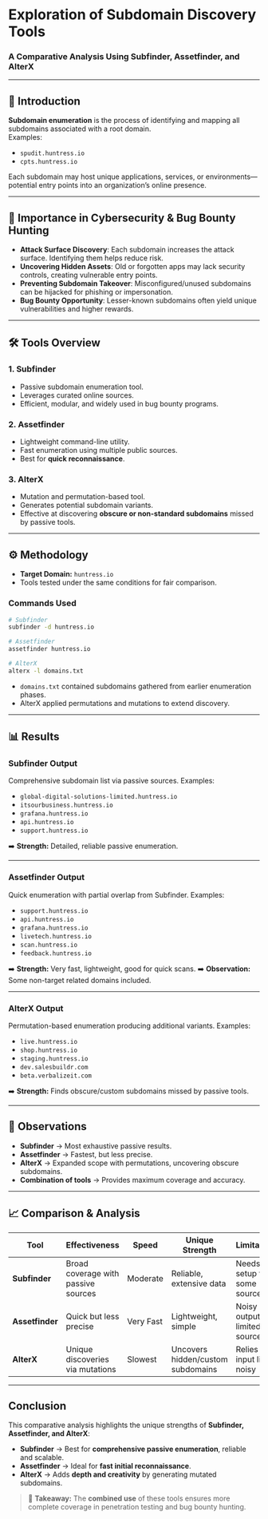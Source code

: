 # Exploration of Subdomain Discovery Tools  
### A Comparative Analysis Using Subfinder, Assetfinder, and AlterX  

---

## 📌 Introduction  
**Subdomain enumeration** is the process of identifying and mapping all subdomains associated with a root domain.  
Examples:  
- `spudit.huntress.io`  
- `cpts.huntress.io`  

Each subdomain may host unique applications, services, or environments—potential entry points into an organization’s online presence.  

---

## 🔐 Importance in Cybersecurity & Bug Bounty Hunting  

- **Attack Surface Discovery**: Each subdomain increases the attack surface. Identifying them helps reduce risk.  
- **Uncovering Hidden Assets**: Old or forgotten apps may lack security controls, creating vulnerable entry points.  
- **Preventing Subdomain Takeover**: Misconfigured/unused subdomains can be hijacked for phishing or impersonation.  
- **Bug Bounty Opportunity**: Lesser-known subdomains often yield unique vulnerabilities and higher rewards.  

---

## 🛠️ Tools Overview  

### **1. Subfinder**  
- Passive subdomain enumeration tool.  
- Leverages curated online sources.  
- Efficient, modular, and widely used in bug bounty programs.  

### **2. Assetfinder**  
- Lightweight command-line utility.  
- Fast enumeration using multiple public sources.  
- Best for **quick reconnaissance**.  

### **3. AlterX**  
- Mutation and permutation-based tool.  
- Generates potential subdomain variants.  
- Effective at discovering **obscure or non-standard subdomains** missed by passive tools.  

---

## ⚙️ Methodology  

- **Target Domain:** `huntress.io`  
- Tools tested under the same conditions for fair comparison.  

### Commands Used  

```bash
# Subfinder
subfinder -d huntress.io

# Assetfinder
assetfinder huntress.io

# AlterX
alterx -l domains.txt
````

* `domains.txt` contained subdomains gathered from earlier enumeration phases.
* AlterX applied permutations and mutations to extend discovery.

---

## 📊 Results

### **Subfinder Output**

Comprehensive subdomain list via passive sources.
Examples:

* `global-digital-solutions-limited.huntress.io`
* `itsourbusiness.huntress.io`
* `grafana.huntress.io`
* `api.huntress.io`
* `support.huntress.io`

➡️ **Strength:** Detailed, reliable passive enumeration.

---

### **Assetfinder Output**

Quick enumeration with partial overlap from Subfinder.
Examples:

* `support.huntress.io`
* `api.huntress.io`
* `grafana.huntress.io`
* `livetech.huntress.io`
* `scan.huntress.io`
* `feedback.huntress.io`

➡️ **Strength:** Very fast, lightweight, good for quick scans.
➡️ **Observation:** Some non-target related domains included.

---

### **AlterX Output**

Permutation-based enumeration producing additional variants.
Examples:

* `live.huntress.io`
* `shop.huntress.io`
* `staging.huntress.io`
* `dev.salesbuildr.com`
* `beta.verbalizeit.com`

➡️ **Strength:** Finds obscure/custom subdomains missed by passive tools.

---

## 🔎 Observations

* **Subfinder** → Most exhaustive passive results.
* **Assetfinder** → Fastest, but less precise.
* **AlterX** → Expanded scope with permutations, uncovering obscure subdomains.
* **Combination of tools** → Provides maximum coverage and accuracy.

---

## 📈 Comparison & Analysis

| Tool            | Effectiveness                       | Speed       | Unique Strength                   | Limitations                      |
| --------------- | ----------------------------------- | ----------- | --------------------------------- | -------------------------------- |
| **Subfinder**   | Broad coverage with passive sources |  Moderate   | Reliable, extensive data          | Needs API setup for some sources |
| **Assetfinder** |  Quick but less precise             |  Very Fast  | Lightweight, simple               | Noisy output, limited sources    |
| **AlterX**      |  Unique discoveries via mutations   | Slowest     | Uncovers hidden/custom subdomains | Relies on input list, noisy      |

---

##  Conclusion

This comparative analysis highlights the unique strengths of **Subfinder, Assetfinder, and AlterX**:

* **Subfinder** → Best for **comprehensive passive enumeration**, reliable and scalable.
* **Assetfinder** → Ideal for **fast initial reconnaissance**.
* **AlterX** → Adds **depth and creativity** by generating mutated subdomains.

> 🔐 **Takeaway:** The **combined use** of these tools ensures more complete coverage in penetration testing and bug bounty hunting.

